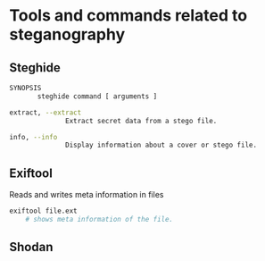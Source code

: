 # Tools and commands related to steganography

## Steghide

```bash
SYNOPSIS
       steghide command [ arguments ]

extract, --extract
              Extract secret data from a stego file.

info, --info
              Display information about a cover or stego file.
```

## Exiftool

Reads and writes meta information in files

```bash
exiftool file.ext
    # shows meta information of the file.
```

## Shodan


